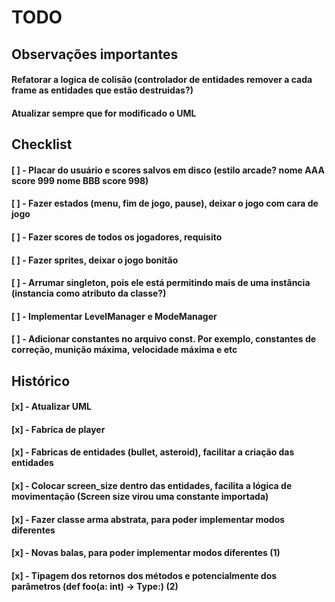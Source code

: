 # TODO

## Observações importantes

#### Refatorar a logica de colisão (controlador de entidades remover a cada frame as entidades que estão destruidas?)
#### Atualizar sempre que for modificado o UML

## Checklist

#### [ ] - Placar do usuário e scores salvos em disco (estilo arcade? nome AAA score 999 nome BBB score 998)
#### [ ] - Fazer estados (menu, fim de jogo, pause), deixar o jogo com cara de jogo
#### [ ] - Fazer scores de todos os jogadores, requisito
#### [ ] - Fazer sprites, deixar o jogo bonitão
#### [ ] - Arrumar singleton, pois ele está permitindo mais de uma instância (instancia como atributo da classe?)
#### [ ] - Implementar LevelManager e ModeManager
#### [ ] - Adicionar constantes no arquivo const. Por exemplo, constantes de correção, munição máxima, velocidade máxima e etc


## Histórico
#### [x] - Atualizar UML
#### [x] - Fabrica de player
#### [x] - Fabricas de entidades (bullet, asteroid), facilitar a criação das entidades
#### [x] - Colocar screen_size dentro das entidades, facilita a lógica de movimentação (Screen size virou uma constante importada)
#### [x] - Fazer classe arma abstrata, para poder implementar modos diferentes
#### [x] - Novas balas, para poder implementar modos diferentes (1)
#### [x] - Tipagem dos retornos dos métodos e potencialmente dos parâmetros (def foo(a: int) -> Type:) (2)
